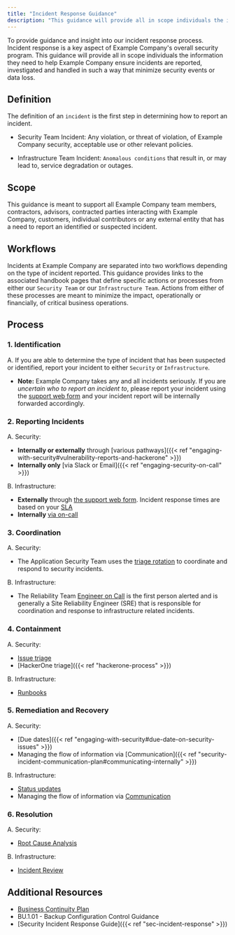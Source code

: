 ```yaml
---
title: "Incident Response Guidance"
description: "This guidance will provide all in scope individuals the information they need to help Example Company ensure incidents are reported, investigated and handled."
---
```


To provide guidance and insight into our incident response process. Incident response is a key aspect of Example Company's overall security program. This guidance will provide all in scope individuals the information they need to help Example Company ensure incidents are reported, investigated and handled in such a way that minimize security events or data loss.

## Definition

The definition of an `incident` is the first step in determining how to report an incident.

- Security Team Incident: Any violation, or threat of violation, of Example Company security, acceptable use or other relevant policies.

- Infrastructure Team Incident: `Anomalous conditions` that result in, or may lead to, service degradation or outages.

## Scope

This guidance is meant to support all Example Company team members, contractors, advisors, contracted parties interacting with Example Company, customers, individual contributors or any external entity that has a need to report an identified or suspected incident.

## Workflows

Incidents at Example Company are separated into two workflows depending on the type of incident reported. This guidance provides links to the associated handbook pages that define specific actions or processes from either our `Security Team` or our `Infrastructure Team`. Actions from either of these processes are meant to minimize the impact, operationally or financially, of critical business operations.

## Process

### 1. Identification

A. If you are able to determine the type of incident that has been suspected or identified, report your incident to either `Security` or `Infrastructure`.

- **Note:** Example Company takes any and all incidents seriously. If you are *uncertain who to report an incident to*, please report your incident using the [support web form](https://support.example_company.com/hc/en-us) and your incident report will be internally forwarded accordingly.

### 2. Reporting Incidents

A. Security:

- **Internally or externally** through [various pathways]({{< ref "engaging-with-security#vulnerability-reports-and-hackerone" >}})
- **Internally only** [via Slack or Email]({{< ref "engaging-security-on-call" >}})

B. Infrastructure:

- **Externally** through [the support web form](https://support.example_company.com/hc/en-us). Incident response times are based on your [SLA](https://about.example_company.com/support/#priority-support)
- **Internally** [via on-call](/handbook/engineering/on-call/)

### 3. Coordination

A. Security:

- The Application Security Team uses the [triage rotation](/handbook/security#triage-rotation) to coordinate and respond to security incidents.

B. Infrastructure:

- The Reliability Team [Engineer on Call](/handbook/engineering/infrastructure/incident-management/#roles-and-responsibilities) is the first person alerted and is generally a Site Reliability Engineer (SRE) that is responsible for coordination and response to infrastructure related incidents.

### 4. Containment

A. Security:

- [Issue triage](/handbook/security#issue-triage)
- [HackerOne triage]({{< ref "hackerone-process" >}})

B. Infrastructure:

- [Runbooks](/handbook/engineering/infrastructure/incident-management/#runbooks)

### 5. Remediation and Recovery

A. Security:

- [Due dates]({{< ref "engaging-with-security#due-date-on-security-issues" >}})
- Managing the flow of information via [Communication]({{< ref "security-incident-communication-plan#communicating-internally" >}})

B. Infrastructure:

- [Status updates](/handbook/engineering/infrastructure/incident-management/#status)
- Managing the flow of information via [Communication](/handbook/engineering/infrastructure/incident-management/#communication)

### 6. Resolution

A. Security:

- [Root Cause Analysis](/handbook/engineering/root-cause-analysis/)

B. Infrastructure:

- [Incident Review](/handbook/engineering/infrastructure/incident-review/)

## Additional Resources

- [Business Continuity Plan](/handbook/business-technology/example_company-business-continuity-plan/)
- BU.1.01 - Backup Configuration Control Guidance
- [Security Incident Response Guide]({{< ref "sec-incident-response" >}})
